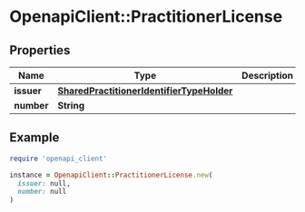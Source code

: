 # OpenapiClient::PractitionerLicense

## Properties

| Name | Type | Description | Notes |
| ---- | ---- | ----------- | ----- |
| **issuer** | [**SharedPractitionerIdentifierTypeHolder**](SharedPractitionerIdentifierTypeHolder.md) |  |  |
| **number** | **String** |  |  |

## Example

```ruby
require 'openapi_client'

instance = OpenapiClient::PractitionerLicense.new(
  issuer: null,
  number: null
)
```

